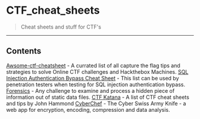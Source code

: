 # CTF_cheat_sheets

>Cheat sheets and stuff for CTF's

---
## Contents

<!-- toc -->

[Awsome-ctf-cheatsheet](https://github.com/uppusaikiran/awesome-ctf-cheatsheet/blob/master/readme.md#powershell) - A currated list of all capture the flag tips and strategies to solve Online CTF challenges and Hackthebox Machines.
[SQL Injection Authentication Bypass Cheat Sheet](https://pentestlab.blog/2012/12/24/sql-injection-authentication-bypass-cheat-sheet/) - This list can be used by penetration testers when testing for SQL injection authentication bypass.
[Forensics](https://trailofbits.github.io/ctf/forensics/) - Any challenge to examine and process a hidden piece of information out of static data files.
[CTF Katana](https://github.com/JohnHammond/ctf-katana) - A list of CTF cheat sheets and tips by John Hammond
[CyberChef](https://gchq.github.io/CyberChef/) - The Cyber Swiss Army Knife - a web app for encryption, encoding, compression and data analysis.

<!-- tocstop -->
